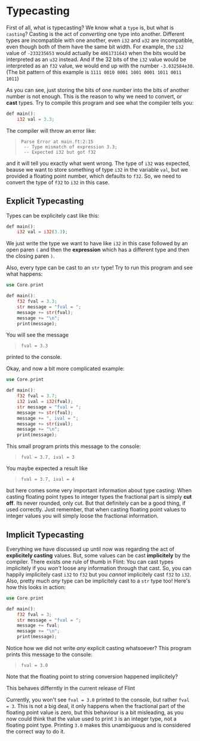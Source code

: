 # Typecasting

First of all, what is typecasting? We know what a `type` is, but what is `casting`? Casting is the act of _converting_ one type into another. Different types are incompatible with one another, even `i32` and `u32` are incompatible, even though both of them have the same bit width. For example, the `i32` value of `-233235653` would actually be `4061731643` when the bits would be interpreted as an `u32` instead. And if the 32 bits of the `i32` value would be interpreted as an `f32` value, we would end up with the number `-3.032584e30`. (The bit pattern of this example is `1111 0010 0001 1001 0001 1011 0011 1011`)

As you can see, just storing the bits of one number into the bits of another number is not enough. This is the reason to why we need to convert, or **cast** types. Try to compile this program and see what the compiler tells you:

```rs
def main():
    i32 val = 3.3;
```

The compiler will throw an error like:

> ```
> Parse Error at main.ft:2:15
>  -- Type mismatch of expression 3.3;
>  -- Expected i32 but got f32
> ```

and it will tell you exactly what went wrong. The type of `i32` was expected, beause we want to store something of type `i32` in the variable `val`, but we provided a floating point number, which defaults to `f32`. So, we need to convert the type of `f32` to `i32` in this case.

## Explicit Typecasting

Types can be explicitely cast like this:

```rs
def main():
    i32 val = i32(3.3);
```

We just write the type we want to have like `i32` in this case followed by an open paren `(` and then the **expression** which has a different type and then the closing paren `)`.

Also, every type can be cast to an `str` type! Try to run this program and see what happens:

```rs
use Core.print

def main():
    f32 fval = 3.3;
    str message = "fval = ";
    message += str(fval);
    message += "\n";
    print(message);
```

You will see the message

> ```
> fval = 3.3
> ```

printed to the console.

Okay, and now a bit more complicated example:

```rs
use Core.print

def main():
    f32 fval = 3.7;
    i32 ival = i32(fval);
    str message = "fval = ";
    message += str(fval);
    message += ", ival = ";
    message += str(ival);
    message += "\n";
    print(message);
```

This small program prints this message to the console:

> ```
> fval = 3.7, ival = 3
> ```

You maybe expected a result like

> ```
> fval = 3.7, ival = 4
> ```

but here comes some very important information about type casting: When casting floating point types to integer types the fractional part is simply **cut off**. Its never rounded, only cut. But that definitely can be a good thing, if used correctly. Just remember, that when casting floating point values to integer values you will simply loose the fractional information.

## Implicit Typecasting

Everything we have discussed up until now was regarding the act of **explicitely casting** values. But, some values can be cast **implicitely** by the compiler. There exists one rule of thumb in Flint: You can cast types implicitely if you _won't_ loose any information through that cast. So, you can happily implicitely cast `i32` to `f32` but you _cannot_ implicitely cast `f32` to `i32`. Also, pretty much _any_ type can be implicitely cast to a `str` type too! Here's how this looks in action:

```rs
use Core.print

def main():
    f32 fval = 3;
    str message = "fval = ";
    message += fval;
    message += "\n";
    print(message);
```

Notice how we did not write _any_ explicit casting whatsoever? This program prints this message to the console:

> ```
> fval = 3.0
> ```

Note that the floating point to string conversion happened implicitely?

<div class="warning">

This behaves differntly in the current release of Flint

Currently, you won't see `fval = 3.0` printed to the console, but rather `fval = 3`. This is not a big deal, it only happens when the fractional part of the floating point value is zero, but this behaviour is a bit misleading, as you now could think that the value used to print `3` is an integer type, not a floating point type. Printing `3.0` makes this unambiguous and is considered the correct way to do it.

</div>
